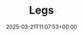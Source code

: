 ---
title: 1. Legs
id: d52fde95-f27e-4b9f-a52c-71ebd0f777d7
date: 2025-03-21T11:07:53+00:00
tags: []
type: 'hevy'
totalWeightInKg: 13,916.08,594,678,448kg
duration: 69 min
# Disable SEO for this post
outputs: ["HTML"]
robots: "noindex, nofollow"
---